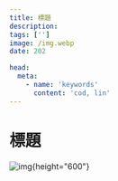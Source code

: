 ```yaml
---
title: 標題
description: 
tags: ['']
image: /img.webp
date: 202

head:
  meta:
    - name: 'keywords'
      content: 'cod, lin'
---
```


# 標題

![img](/img.webp){height="600"}
